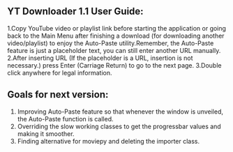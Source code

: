 YT Downloader 1.1 User Guide:
-----------------------------


1.Copy YouTube video or playlist link before starting the application or going back to the Main Menu after finishing a download (for downloading another video/playlist) to enjoy the Auto-Paste utility.Remember, the Auto-Paste feature is just a placeholder text, you can still enter another URL manually.
2.After inserting URL (If the placeholder is a URL, insertion is not necessary.) press Enter (Carriage Return) to go to the next page.
3.Double click anywhere for legal information.


Goals for next version:
----------------------

1. Improving Auto-Paste feature so that whenever the window is unveiled, the Auto-Paste function is called.
2. Overriding the slow working classes to get the progressbar values and making it smoother.
3. Finding alternative for moviepy and deleting the importer class.
